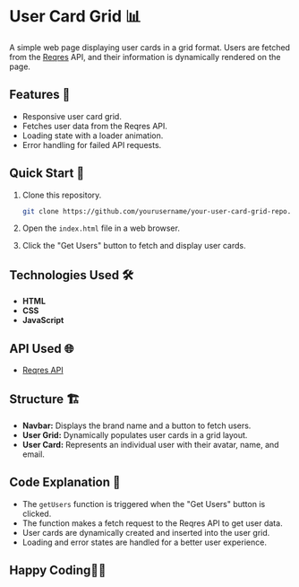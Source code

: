 # User Card Grid 📊

A simple web page displaying user cards in a grid format. Users are fetched from the [Reqres](https://reqres.in/) API, and their information is dynamically rendered on the page.

## Features 🚀

- Responsive user card grid.
- Fetches user data from the Reqres API.
- Loading state with a loader animation.
- Error handling for failed API requests.

## Quick Start 🏁

1. Clone this repository.
   ```bash
   git clone https://github.com/yourusername/your-user-card-grid-repo.git
   ```

2. Open the `index.html` file in a web browser.

3. Click the "Get Users" button to fetch and display user cards.

## Technologies Used 🛠️

- **HTML**
- **CSS**
- **JavaScript**

## API Used 🌐

- [Reqres API](https://reqres.in/)

## Structure 🏗️

- **Navbar:** Displays the brand name and a button to fetch users.
- **User Grid:** Dynamically populates user cards in a grid layout.
- **User Card:** Represents an individual user with their avatar, name, and email.

## Code Explanation 📝

- The `getUsers` function is triggered when the "Get Users" button is clicked.
- The function makes a fetch request to the Reqres API to get user data.
- User cards are dynamically created and inserted into the user grid.
- Loading and error states are handled for a better user experience.

## Happy Coding📝🚀
